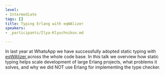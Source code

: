 ```yaml
---
level:
- Intermediate
tags: []
title: Typing Erlang with eqWAlizer
speakers:
- _participants/Ilya-Klyuchnikov.md

---
```

In last year at WhatsApp we have successfully adopted static typing with [eqWAlizer ](https://github.com/WhatsApp/eqwalizer)across the whole code base. In this talk we overview how static typing helps scale development of large Erlang projects, what problems it solves, and why we did NOT use Erlang for implementing the type checker.